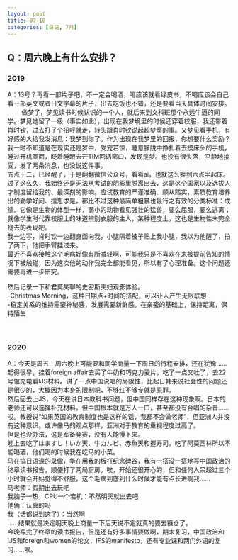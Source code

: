 ```yaml
---
layout: post
title: 07-10
categories: [日记, 7月]
---
```


## Q：周六晚上有什么安排？
### 2019
A：13号？再看一部片子吧，不一定会喝酒，喝应该就看绿皮书，不喝应该会自己看一部英文或者日文字幕的片子，出去吃饭也不错，还是要看当天具体时间安排。  
　　
做梦了，梦见读书时候认识的一个人，就后来到文科班那个永远牛逼的同学。梦见她留了一级（事实如此），出现在我梦境里的时候还穿着校服，我还带着肖时钦，过去打了个招呼就走，转头跟肖时钦说起超梦奖的事。又梦见看手机，有好感的人给我发消息：我梦到你了。作为出现在我梦里的回报，你想要什么奖励？  
我一时不知道是在现实还是梦中，受宠若惊，睡意朦胧中挣扎着去摸床头的手机，睡过开机画面，眨着睡眼去开TIM回话窗口，发现是梦。也没有很失落，平静地接受，发了两条消息，也没说这件事。  
五点十二，已经醒了，于是翻翻微信公众号，看看ai，也就这么捱到六点半起床。  
过了这么久，我始终还是无法从考试的阴影里脱离出去，这是这个国家以及选拔人才制度留给我的、最深刻的影响。应试教育的严谨准确、顺从踏实，素质教育培养出的勤学好问、擅思求是，都比不过这种最简单粗暴也最行之有效的分类标准：成绩。它像是生物的体型一样，弱小的动物看见强壮的猛兽，要么屈服，要么逃离；就像学生时代靠校服上的味道辨别衣服的主人，某种程度上，这也是生物性未完全褪去的表现吧。  
我一边写，肖时钦一边翻身面向我，小腿隔着被子贴上我小腿，我以为他醒了，拍了两下，他把手臂挂过来。  
最近不喜欢接触这个毛病好像有所减轻啊，可能我只是不喜欢在未被提前告知的情况下被触碰，因为这次他的动作我完全都能看见，所以有了心理准备。这个问题还需要再进一步研究。  

然后记录一下和君莫笑聊的史密斯夫妇观影体验。  
-Christmas Morning，这种日期点+时间的搭配，可以让人产生无限联想  
-稳定关系的维持需要神秘感，发展需要新鲜感。在亲密的基础上，保持距离，保持陌生  

　　
### 2020
A：今天是周五！周六晚上可能要和同学商量一下周日的行程安排，还在犹豫……  
起得很早，挂着foreign affair去买了牛奶和巧克力麦片，吃了一点又吐了，去22号馆充电看IJS材料。讲了一点中国说唱的局限性，比起日韩来说社会性的问题还是很少的，大概因为本身的限制吧，不够红不够专就是原罪。  
然后回去上JS，今天在讲日本教科书问题，但中国同样存在这种现象啊。日本的老师还可以选择补充材料，但中国根本就是万人一口，甚至都没有合唱的杂音……哎。教授说“如果英国的教育制度也是这样的话，我都不会做老师”，但亚洲人并没有这种意识。或许像马的观点那样，亚洲对于教育的重视程度过高了。  
但是也没办法，这是军备竞赛，没有人能慢下来。  
晚上去吃了はますし！いか天、牛カルビ、赤魚天和握寿司。吃了阿莫西林所以不能喝酒，他们喝的时候我在吃马的小菜。  
马在搞日语课的录像，华在用我的板打纪念碑谷，我有一搭没一搭地写中国政治的终章读书报告，顺便打了两局厨房。唉，开始还很开心的，但和任何人呆超过三个小时就会开始觉得不舒服，这个毛病到底到什么时候才能有点长进啊我……  
马老师：假期出去玩吧  
我脑子一热，CPU一个宕机：不然明天就出去吧  
他俩：认真的吗  
我（话都说到这了）：当然啊  
……结果就是决定明天晚上商量一下后天说不定就真的要去镰仓了。  
今晚写完了终章的读书报告，但是还有好多事情要做啊，期末复习，中国政治和IJS和foreign和women的论文，IFS的manifesto，还有专业课和两门外语的复习……唉。  

